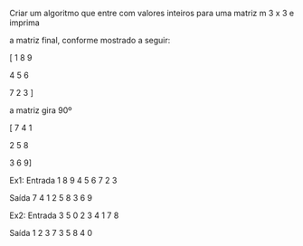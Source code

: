 Criar um algoritmo que entre com valores inteiros para uma matriz m 3 x 3 e imprima

a matriz final, conforme mostrado a seguir:

[ 1  8  9

  4  5  6

  7  2  3 ]

a matriz gira 90º

[  7  4  1 

  2   5  8

  3   6  9]

Ex1:
Entrada
1 8 9
4 5 6
7 2 3

Saída
7 4 1
2 5 8
3 6 9

Ex2:
Entrada
3 5 0
2 3 4
1 7 8

Saída
1 2 3
7 3 5
8 4 0